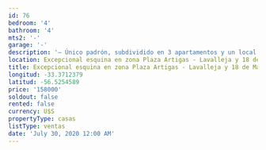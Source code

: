 ```yaml
---
id: 76
bedroom: '4'
bathroom: '4'
mts2: '-'
garage: '-'
description: '– Único padrón, subdividido en 3 apartamentos y un local comercial en esquina'
location: Excepcional esquina en zona Plaza Artigas - Lavalleja y 18 de Mayo
title: Excepcional esquina en zona Plaza Artigas - Lavalleja y 18 de Mayo
longitud: -33.3712379
latitud: -56.5254589
price: '158000'
soldout: false
rented: false
currency: U$S
propertyType: casas
listType: ventas
date: 'July 30, 2020 12:00 AM'
---
```


